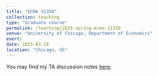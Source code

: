 ```yaml
---
title: "ECMA 31350"
collection: teaching
type: "Graduate course"
permalink: /teaching/2025-spring-ecma-31350
venue: "University of Chicago, Department of Economics"
exert: 
date: 2025-03-24
location: "Chicago, US"
---
```

You may find my TA discussion notes [here](https://nbviewer.jupyter.org/github/laurenqu/laurenqu.github.io/blob/master/files/teaching/Linear_Regression_Tutorial.ipynb).

